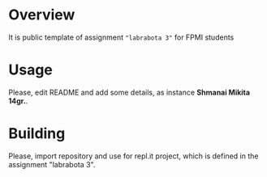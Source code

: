 # Overview

It is public template of assignment `"labrabota 3"` for FPMI students

# Usage

Please, edit README and add some details, as instance **Shmanai Mikita 14gr.**.

# Building

Please, import repository and use for repl.it project, which is defined in the assignment "labrabota 3".
